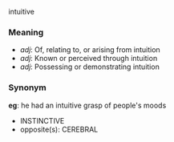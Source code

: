 intuitive
### Meaning
+ _adj_: Of, relating to, or arising from intuition
+ _adj_: Known or perceived through intuition
+ _adj_: Possessing or demonstrating intuition

### Synonym

__eg__: he had an intuitive grasp of people's moods

+ INSTINCTIVE
+ opposite(s): CEREBRAL


